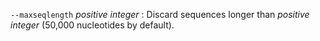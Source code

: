 `--maxseqlength` *positive integer*
: Discard sequences longer than *positive integer* (50,000 nucleotides by default).
